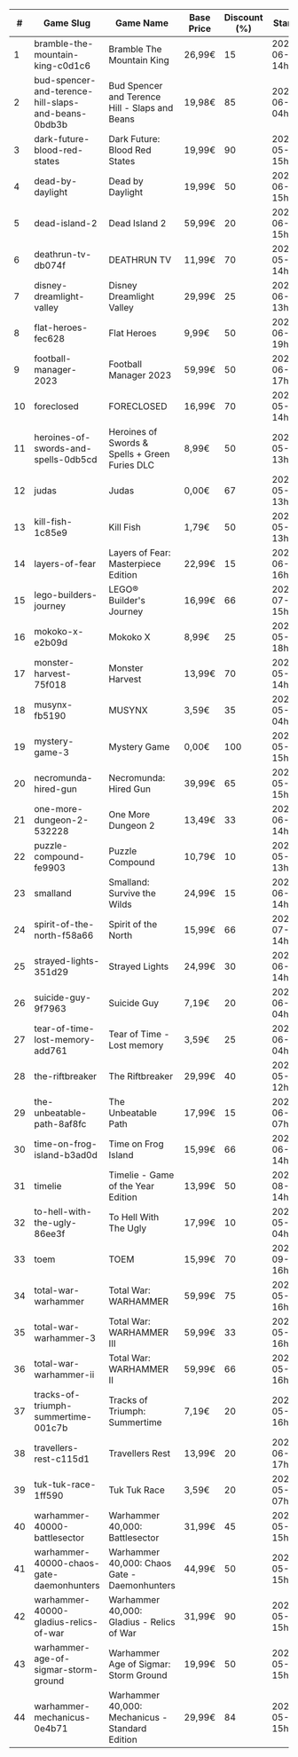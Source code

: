 |#|Game Slug|Game Name|Base Price|Discount (%)|Starts|Ends|
|---|---|---|---|---|---|---|
|1|bramble-the-mountain-king-c0d1c6|Bramble The Mountain King|26,99€|15|2023-06-05 14h|2023-06-12 14h|
|2|bud-spencer-and-terence-hill-slaps-and-beans-0bdb3b|Bud Spencer and Terence Hill - Slaps and Beans|19,98€|85|2023-06-16 04h|2023-08-02 04h|
|3|dark-future-blood-red-states|Dark Future: Blood Red States|19,99€|90|2023-05-25 15h|2023-06-01 15h|
|4|dead-by-daylight|Dead by Daylight|19,99€|50|2023-06-07 15h|2023-06-21 15h|
|5|dead-island-2|Dead Island 2|59,99€|20|2023-06-06 15h|2023-06-15 15h|
|6|deathrun-tv-db074f|DEATHRUN TV|11,99€|70|2023-05-29 14h|2023-06-05 14h|
|7|disney-dreamlight-valley|Disney Dreamlight Valley|29,99€|25|2023-06-02 13h|2023-06-15 13h|
|8|flat-heroes-fec628|Flat Heroes|9,99€|50|2023-06-16 19h|2023-06-28 19h|
|9|football-manager-2023|Football Manager 2023|59,99€|50|2023-06-22 17h|2023-07-13 17h|
|10|foreclosed|FORECLOSED|16,99€|70|2023-05-29 14h|2023-06-05 14h|
|11|heroines-of-swords-and-spells-0db5cd|Heroines of Swords & Spells + Green Furies DLC|8,99€|50|2023-05-29 13h|2023-06-05 13h|
|12|judas|Judas|0,00€|67|2023-05-29 13h|2023-06-05 13h|
|13|kill-fish-1c85e9|Kill Fish|1,79€|50|2023-05-29 13h|2023-06-05 13h|
|14|layers-of-fear|Layers of Fear: Masterpiece Edition|22,99€|15|2023-06-15 16h|2023-06-22 16h|
|15|lego-builders-journey|LEGO® Builder's Journey|16,99€|66|2023-07-31 15h|2023-08-07 15h|
|16|mokoko-x-e2b09d|Mokoko X|8,99€|25|2023-05-26 18h|2023-06-09 18h|
|17|monster-harvest-75f018|Monster Harvest|13,99€|70|2023-05-29 14h|2023-06-05 14h|
|18|musynx-fb5190|MUSYNX|3,59€|35|2023-05-31 04h|2023-06-07 04h|
|19|mystery-game-3|Mystery Game|0,00€|100|2023-05-25 15h|2023-06-01 15h|
|20|necromunda-hired-gun|Necromunda: Hired Gun|39,99€|65|2023-05-25 15h|2023-06-01 15h|
|21|one-more-dungeon-2-532228|One More Dungeon 2|13,49€|33|2023-06-09 14h|2023-06-18 14h|
|22|puzzle-compound-fe9903|Puzzle Compound|10,79€|10|2023-05-25 13h|2023-06-01 13h|
|23|smalland|Smalland: Survive the Wilds|24,99€|15|2023-06-12 14h|2023-06-19 14h|
|24|spirit-of-the-north-f58a66|Spirit of the North|15,99€|66|2023-07-03 14h|2023-07-10 14h|
|25|strayed-lights-351d29|Strayed Lights|24,99€|30|2023-06-13 14h|2023-06-25 14h|
|26|suicide-guy-9f7963|Suicide Guy|7,19€|20|2023-06-14 04h|2023-06-29 04h|
|27|tear-of-time-lost-memory-add761|Tear of Time - Lost memory|3,59€|25|2023-06-21 04h|2023-06-28 04h|
|28|the-riftbreaker|The Riftbreaker|29,99€|40|2023-05-29 12h|2023-06-15 12h|
|29|the-unbeatable-path-8af8fc|The Unbeatable Path|17,99€|15|2023-06-01 07h|2023-06-11 07h|
|30|time-on-frog-island-b3ad0d|Time on Frog Island|15,99€|66|2023-06-19 14h|2023-06-26 14h|
|31|timelie|Timelie - Game of the Year Edition|13,99€|50|2023-08-01 14h|2023-08-15 14h|
|32|to-hell-with-the-ugly-86ee3f|To Hell With The Ugly|17,99€|10|2023-05-30 04h|2023-06-06 04h|
|33|toem|TOEM|15,99€|70|2023-09-11 16h|2023-09-24 16h|
|34|total-war-warhammer|Total War: WARHAMMER|59,99€|75|2023-05-25 16h|2023-06-01 16h|
|35|total-war-warhammer-3|Total War: WARHAMMER III|59,99€|33|2023-05-25 16h|2023-06-01 16h|
|36|total-war-warhammer-ii|Total War: WARHAMMER II|59,99€|66|2023-05-25 16h|2023-06-01 16h|
|37|tracks-of-triumph-summertime-001c7b|Tracks of Triumph: Summertime|7,19€|20|2023-05-27 16h|2023-06-03 16h|
|38|travellers-rest-c115d1|Travellers Rest|13,99€|20|2023-06-01 17h|2023-06-15 17h|
|39|tuk-tuk-race-1ff590|Tuk Tuk Race|3,59€|20|2023-05-25 07h|2023-06-01 07h|
|40|warhammer-40000-battlesector|Warhammer 40,000: Battlesector|31,99€|45|2023-05-25 15h|2023-06-01 15h|
|41|warhammer-40000-chaos-gate-daemonhunters|Warhammer 40,000: Chaos Gate - Daemonhunters|44,99€|50|2023-05-25 15h|2023-06-01 15h|
|42|warhammer-40000-gladius-relics-of-war|Warhammer 40,000: Gladius - Relics of War|31,99€|90|2023-05-25 15h|2023-06-01 15h|
|43|warhammer-age-of-sigmar-storm-ground|Warhammer Age of Sigmar: Storm Ground|19,99€|50|2023-05-25 15h|2023-06-01 15h|
|44|warhammer-mechanicus-0e4b71|Warhammer 40,000: Mechanicus - Standard Edition|29,99€|84|2023-05-25 15h|2023-06-01 15h|
